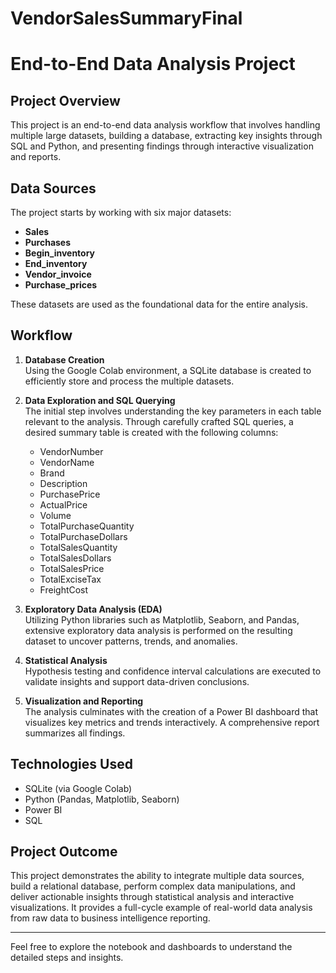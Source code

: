 # VendorSalesSummaryFinal
# End-to-End Data Analysis Project

## Project Overview

This project is an end-to-end data analysis workflow that involves handling multiple large datasets, building a database, extracting key insights through SQL and Python, and presenting findings through interactive visualization and reports.

## Data Sources

The project starts by working with six major datasets:

- **Sales**  
- **Purchases**  
- **Begin_inventory**  
- **End_inventory**  
- **Vendor_invoice**  
- **Purchase_prices**  

These datasets are used as the foundational data for the entire analysis.

## Workflow

1. **Database Creation**  
   Using the Google Colab environment, a SQLite database is created to efficiently store and process the multiple datasets.

2. **Data Exploration and SQL Querying**  
   The initial step involves understanding the key parameters in each table relevant to the analysis. Through carefully crafted SQL queries, a desired summary table is created with the following columns:  
   - VendorNumber  
   - VendorName  
   - Brand  
   - Description  
   - PurchasePrice  
   - ActualPrice  
   - Volume  
   - TotalPurchaseQuantity  
   - TotalPurchaseDollars  
   - TotalSalesQuantity  
   - TotalSalesDollars  
   - TotalSalesPrice  
   - TotalExciseTax  
   - FreightCost  

3. **Exploratory Data Analysis (EDA)**  
   Utilizing Python libraries such as Matplotlib, Seaborn, and Pandas, extensive exploratory data analysis is performed on the resulting dataset to uncover patterns, trends, and anomalies.

4. **Statistical Analysis**  
   Hypothesis testing and confidence interval calculations are executed to validate insights and support data-driven conclusions.

5. **Visualization and Reporting**  
   The analysis culminates with the creation of a Power BI dashboard that visualizes key metrics and trends interactively. A comprehensive report summarizes all findings.

## Technologies Used

- SQLite (via Google Colab)  
- Python (Pandas, Matplotlib, Seaborn)  
- Power BI  
- SQL  

## Project Outcome

This project demonstrates the ability to integrate multiple data sources, build a relational database, perform complex data manipulations, and deliver actionable insights through statistical analysis and interactive visualizations. It provides a full-cycle example of real-world data analysis from raw data to business intelligence reporting.

---

Feel free to explore the notebook and dashboards to understand the detailed steps and insights.
